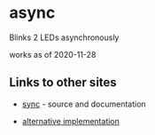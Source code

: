 # async

Blinks 2 LEDs asynchronously


works as of 2020-11-28

## Links to other sites

* [sync](https://github.com/naasking/async.h/blob/master/async/async.h) - source and documentation

* [alternative implementation](https://github.com/mirror/mingw-w64/commit/04c1a04071e51282a63d849ed5b749abc0989100#diff-18b274b0bf81d58f4a07071c6b88be457a470b9250c7d96baccd765f20b8b7e0)
